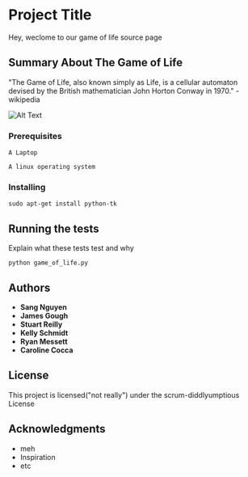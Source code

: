 # Project Title

Hey, weclome to our game of life source page

## Summary About The Game of Life

"The Game of Life, also known simply as Life, is a cellular automaton devised by the British mathematician John Horton Conway in 1970." - wikipedia

![Alt Text](https://upload.wikimedia.org/wikipedia/en/4/45/Rules_of_Conway%27s_game_of_life_-_Glider.gif)


### Prerequisites

```
A Laptop

A linux operating system
```

### Installing

```
sudo apt-get install python-tk
```

## Running the tests

Explain what these tests test and why

```
python game_of_life.py
```
## Authors

* **Sang Nguyen** 
* **James Gough** 
* **Stuart Reilly** 
* **Kelly Schmidt** 
* **Ryan Messett** 
* **Caroline Cocca** 


## License

This project is licensed("not really") under the scrum-diddlyumptious License 

## Acknowledgments

* meh
* Inspiration
* etc
